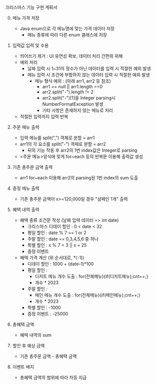 크리스마스 기능 구현 계획서

0. 메뉴 가격 저장
    + Java enum으로 각 메뉴명에 맞는 가격 데이터 저장
        - 메뉴 종류에 따라 다른 enum 클래스에 저장

1. 입력값 입력 및 수용
    + 띄어쓰기 제거 : UI 유연성 확보, 데이터 처리 간편화 위해
    + 예외 처리
        - 날짜 입력 시 1~31의 정수가 아닌 데이터를 입력 시 적절한 예외 발생
        - 메뉴 입력 시 조건에 부합하지 않는 데이터 입력 시 적절한 예외 발생
            + 메뉴 형식 예외 : (아래 arr1, arr2 등 참조)
                - arr1 == null || arr1.length ==0
                - arr2.split("-").length != 2
                - arr2.split("-")[1]을 Integer parsing시 NumberFormatException 발생
                - 기타 사항은 존재하지 않는 메뉴로 처리
    + 적절한 입력까지 입력 반복

2. 주문 메뉴 출력
    + 입력 메뉴를 split(",") 객체로 분할 = arr1
    + arr1의 각 요소를 split("-") 객체로 분할 = arr2
        - 뒤의 기능 작동 후 arr2의 1번 index값은 Integer로 parsing
    + <주문 메뉴>양식에 맞게 for~each 등의 반복문 이용해 출력값 생성

3. 기존 총주문 금액 출력
    + arr1 for~each 이용해 arr2의 parsing된 1번 index의 sum 도출

4. 증정 메뉴 출력
    + 기존 총주문 금액이 x>=120,000일 경우 "샴페인 1개" 출력

5. 혜택 내역 출력
    + 혜택 종류 조건문 작성 (날짜 입력 데이터 => int date)
        - 크리스마스 디데이 할인 : 0 < date < 32
        - 평일 할인 : date % 7 == 1 or 2
        - 주말 할인 : date == 0,3,4,5,6 중 하나
        - 특별 할인 : x % 7 = 3 || x = 25
        - 증정 이벤트
    + 혜택 가격 계산 (위 순서대로, *(-1))
        - 디데이 할인 : 1000 + (date-1)*100
        - 평일 할인 :
            + 디저트 메뉴 개수 도출 : for(전체메뉴){if(디저트메뉴);cnt++;}
            + 개수 * 2023
        - 주말 할인 :
            + 메인 메뉴 개수 도출 : for(전체메뉴){if(메인메뉴);cnt++;}
            + 개수 * 2023
        - 특별 할인 : -1000
        - 증정 이벤트 : -25000

6. 총혜택 금액
    + 혜택 내역의 sum

7. 할인 후 예상 금액
    + 기존 총주문 금액 - 총혜택 금액

8. 이벤트 배지
    + 총혜택 금액의 범위에 따라 차등 지급